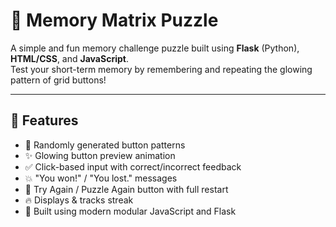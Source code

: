 # 🧠 Memory Matrix Puzzle

A simple and fun memory challenge puzzle built using **Flask** (Python), **HTML/CSS**, and **JavaScript**.  
Test your short-term memory by remembering and repeating the glowing pattern of grid buttons!

---

## 🚀 Features

- 🎲 Randomly generated button patterns
- ✨ Glowing button preview animation
- ✅ Click-based input with correct/incorrect feedback
- 💥 "You won!" / "You lost." messages
- 🔄 Try Again / Puzzle Again button with full restart
- 🔥 Displays & tracks streak
- 🎯 Built using modern modular JavaScript and Flask
